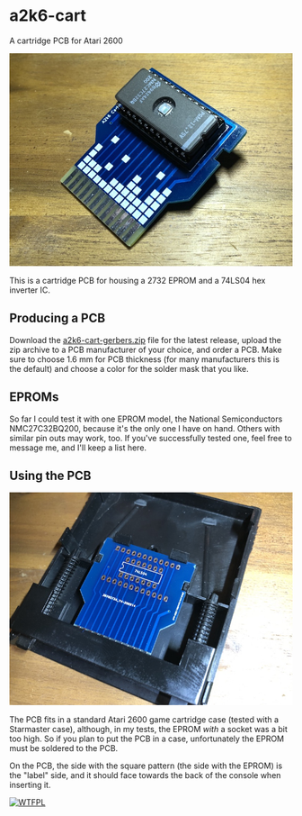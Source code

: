 # a2k6-cart

A cartridge PCB for Atari 2600

![a2k6 pcb back](images/pcb-back.jpg)


This is a cartridge PCB for housing a 2732 EPROM and a 74LS04 hex inverter IC.

## Producing a PCB

Download the [a2k6-cart-gerbers.zip](https://github.com/sarweiler/a2k6-cart/releases/latest/download/a2k6-cart-gerbers.zip) file for the latest release, upload the zip archive to a PCB manufacturer of your choice, and order a PCB. Make sure to choose 1.6 mm for PCB thickness (for many manufacturers this is the default) and choose a color for the solder mask that you like.

## EPROMs

So far I could test it with one EPROM model, the National Semiconductors NMC27C32BQ200, because it's the only one I have on hand. Others with similar pin outs may work, too. If you've successfully tested one, feel free to message me, and I'll keep a list here.

## Using the PCB

![a2k6 pcb back](images/pcb-case.jpg)

The PCB fits in a standard Atari 2600 game cartridge case (tested with a Starmaster case), although, in my tests, the EPROM *with* a socket was a bit too high. So if you plan to put the PCB in a case, unfortunately the EPROM must be soldered to the PCB.

On the PCB, the side with the square pattern (the side with the EPROM) is the "label" side, and it should face towards the back of the console when inserting it.


[![WTFPL](http://www.wtfpl.net/wp-content/uploads/2012/12/wtfpl-badge-4.png)](http://www.wtfpl.net)